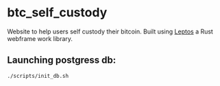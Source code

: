 # btc_self_custody

Website to help users self custody their bitcoin. Built using [Leptos](https://github.com/leptos-rs/leptos) a Rust
webframe work library. 

## Launching postgress db:

`./scripts/init_db.sh `
